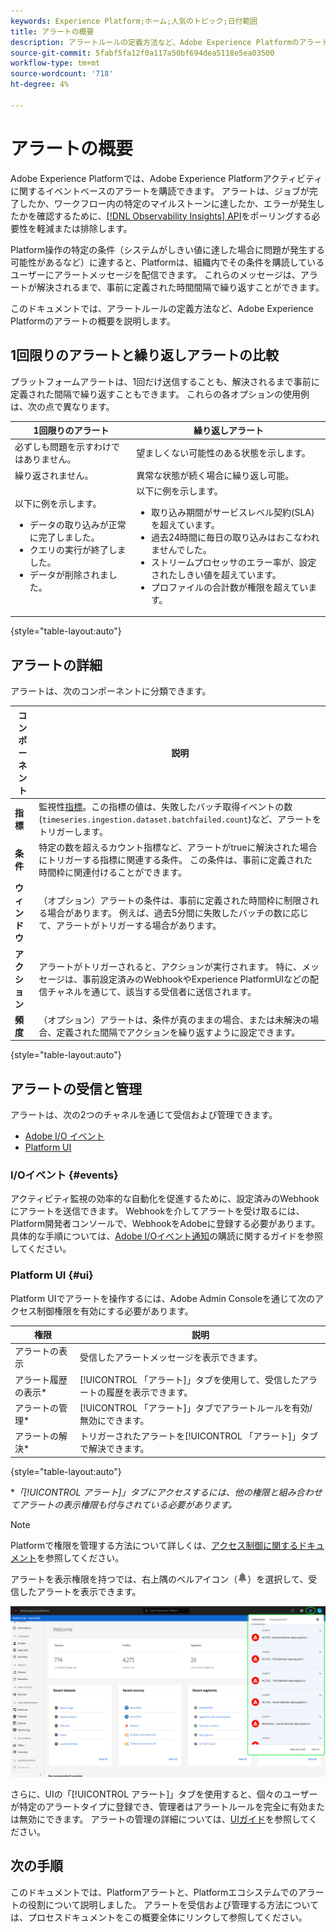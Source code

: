 ```yaml
---
keywords: Experience Platform;ホーム;人気のトピック;日付範囲
title: アラートの概要
description: アラートルールの定義方法など、Adobe Experience Platformのアラートについて説明します。
source-git-commit: 5fabf5fa12f0a117a50bf694dea5118e5ea03500
workflow-type: tm+mt
source-wordcount: '718'
ht-degree: 4%

---
```



# アラートの概要

Adobe Experience Platformでは、Adobe Experience Platformアクティビティに関するイベントベースのアラートを購読できます。 アラートは、ジョブが完了したか、ワークフロー内の特定のマイルストーンに達したか、エラーが発生したかを確認するために、[[!DNL Observability Insights] API](../api/overview.md)をポーリングする必要性を軽減または排除します。

Platform操作の特定の条件（システムがしきい値に達した場合に問題が発生する可能性があるなど）に達すると、Platformは、組織内でその条件を購読しているユーザーにアラートメッセージを配信できます。 これらのメッセージは、アラートが解決されるまで、事前に定義された時間間隔で繰り返すことができます。

このドキュメントでは、アラートルールの定義方法など、Adobe Experience Platformのアラートの概要を説明します。

## 1回限りのアラートと繰り返しアラートの比較

プラットフォームアラートは、1回だけ送信することも、解決されるまで事前に定義された間隔で繰り返すこともできます。 これらの各オプションの使用例は、次の点で異なります。

| 1回限りのアラート | 繰り返しアラート |
| --- | --- |
| 必ずしも問題を示すわけではありません。 | 望ましくない可能性のある状態を示します。 |
| 繰り返されません。 | 異常な状態が続く場合に繰り返し可能。 |
| 以下に例を示します。<ul><li>データの取り込みが正常に完了しました。</li><li>クエリの実行が終了しました。</li><li>データが削除されました。</li></ul> | 以下に例を示します。<ul><li>取り込み期間がサービスレベル契約(SLA)を超えています。</li><li>過去24時間に毎日の取り込みはおこなわれませんでした。</li><li>ストリームプロセッサのエラー率が、設定されたしきい値を超えています。</li><li>プロファイルの合計数が権限を超えています。</li></ul> |

{style=&quot;table-layout:auto&quot;}

## アラートの詳細

アラートは、次のコンポーネントに分類できます。

| コンポーネント | 説明 |
| --- | --- |
| **指標** | 監視性[指標](../api/metrics.md#available-metrics)。この指標の値は、失敗したバッチ取得イベントの数(`timeseries.ingestion.dataset.batchfailed.count`)など、アラートをトリガーします。 |
| **条件** | 特定の数を超えるカウント指標など、アラートがtrueに解決された場合にトリガーする指標に関連する条件。 この条件は、事前に定義された時間枠に関連付けることができます。 |
| **ウィンドウ** | （オプション）アラートの条件は、事前に定義された時間枠に制限される場合があります。 例えば、過去5分間に失敗したバッチの数に応じて、アラートがトリガーする場合があります。 |
| **アクション** | アラートがトリガーされると、アクションが実行されます。 特に、メッセージは、事前設定済みのWebhookやExperience PlatformUIなどの配信チャネルを通じて、該当する受信者に送信されます。 |
| **頻度** | （オプション）アラートは、条件が真のままの場合、または未解決の場合、定義された間隔でアクションを繰り返すように設定できます。 |

{style=&quot;table-layout:auto&quot;}

## アラートの受信と管理

アラートは、次の2つのチャネルを通じて受信および管理できます。

* [Adobe I/O イベント](#events)
* [Platform UI](#ui)

### I/Oイベント {#events}

アクティビティ監視の効率的な自動化を促進するために、設定済みのWebhookにアラートを送信できます。 Webhookを介してアラートを受け取るには、Platform開発者コンソールで、WebhookをAdobeに登録する必要があります。 具体的な手順については、[Adobe I/Oイベント通知](./subscribe.md)の購読に関するガイドを参照してください。

### Platform UI {#ui}

Platform UIでアラートを操作するには、Adobe Admin Consoleを通じて次のアクセス制御権限を有効にする必要があります。

| 権限 | 説明 |
| --- | --- |
| アラートの表示 | 受信したアラートメッセージを表示できます。 |
| アラート履歴の表示* | [!UICONTROL 「アラート]」タブを使用して、受信したアラートの履歴を表示できます。 |
| アラートの管理* | [!UICONTROL 「アラート]」タブでアラートルールを有効/無効にできます。 |
| アラートの解決* | トリガーされたアラートを[!UICONTROL 「アラート]」タブで解決できます。 |

{style=&quot;table-layout:auto&quot;}

**「[!UICONTROL アラート]」タブにアクセスするには、他の権限と組み合わせてアラートの表示権限も付与されている必要があります。*

>[!NOTE]
>
>Platformで権限を管理する方法について詳しくは、[アクセス制御に関するドキュメント](../../access-control/ui/overview.md)を参照してください。

アラートを表示権限を持つでは、右上隅のベルアイコン（![ベルアイコン](../images/alerts/overview/icon.png)）を選択して、受信したアラートを表示できます。

![](../images/alerts/overview/ui.png)

さらに、UIの「[!UICONTROL アラート]」タブを使用すると、個々のユーザーが特定のアラートタイプに登録でき、管理者はアラートルールを完全に有効または無効にできます。 アラートの管理の詳細については、[UIガイド](./ui.md)を参照してください。

## 次の手順

このドキュメントでは、Platformアラートと、Platformエコシステムでのアラートの役割について説明しました。 アラートを受信および管理する方法については、プロセスドキュメントをこの概要全体にリンクして参照してください。